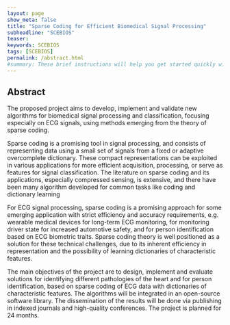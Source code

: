 ```yaml
---
layout: page
show_meta: false
title: "Sparse Coding for Efficient Biomedical Signal Processing"
subheadline: "SCEBIOS"
teaser: 
keywords: SCEBIOS
tags: [SCEBIOS]
permalink: /abstract.html
#summary: These brief instructions will help you get started quickly with the theme. The other topics in this help provide additional information and detail about working with other aspects of this theme and Jekyll.
---
```



## Abstract

The proposed project aims to develop, implement and validate new algorithms for biomedical signal processing and classification, focusing especially on ECG signals, using methods emerging from the theory of sparse coding.

Sparse coding is a promising tool in signal processing, and consists of representing data using a small set of signals from a fixed or adaptive overcomplete dictionary. These compact representations can be exploited in various applications for more efficient acquisition, processing, or serve as features for signal classification. The literature on sparse coding and its applications, especially compressed sensing, is extensive, and there have been many algorithm developed for common tasks like coding and dictionary learning

For ECG signal processing, sparse coding is a promising approach for some emerging application with strict efficiency and accuracy requirements, e.g. wearable medical devices for long-term ECG monitoring, for monitoring driver state for increased automotive safety, and for person identification based on ECG biometric traits. Sparse coding theory is well positioned as a solution for these technical challenges, due to its inherent efficiency in representation and the possibility of learning dictionaries of characteristic features.

The main objectives of the project are to design, implement and evaluate solutions for identifying different pathologies of the heart and for person identification, based on sparse coding of ECG data with dictionaries of characteristic features. The algorithms will be integrated in an open-source software library. The dissemination of the results will be done via publishing in indexed journals and high-quality conferences. The project is planned for 24 months.

